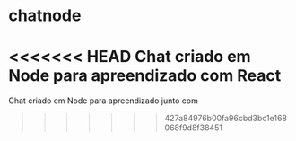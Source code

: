 # chatnode
<<<<<<< HEAD
Chat criado em Node para apreendizado com React
=======
Chat criado em Node para apreendizado junto com
>>>>>>> 427a84976b00fa96cbd3bc1e168068f9d8f38451
